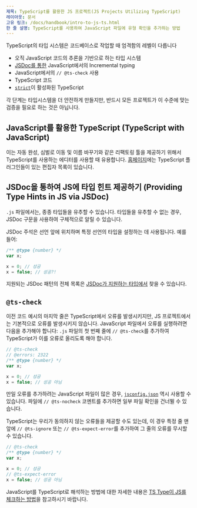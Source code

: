 ```yaml
---
제목: TypeScript를 활용한 JS 프로젝트(JS Projects Utilizing TypeScript)
레이아웃: 문서
고유 링크: /docs/handbook/intro-to-js-ts.html
한 줄 설명: TypeScript를 사용하여 JavaScript 파일에 유형 확인을 추가하는 방법
---
```


TypeScript의 타입 시스템은 코드베이스로 작업할 때 엄격함의 레벨이 다릅니다

* 오직 JavaScript 코드의 추론을 기반으로 하는 타입 시스템
* [JSDoc를 통한](/docs/handbook/jsdoc-supported-types.html) JavaScript에서의 Incremental typing
* JavaScript에서의 `// @ts-check` 사용
* TypeScript 코드
* [`strict`](/tsconfig#strict)이 활성화된 TypeScript

각 단계는 타입시스템을 더 안전하게 만들지만, 반드시 모든 프로젝트가 이 수준에 맞는 검증을 필요로 하는 것은 아닙니다.

## JavaScript를 활용한 TypeScript (TypeScript with JavaScript)

이는 자동 완성, 심벌로 이동 및 이름 바꾸기와 같은 리팩토링 툴을 제공하기 위해서 TypeScript를 사용하는 에디터를 사용할 때 유용합니다.
[홈페이지](/)에는 TypeScript 플러그인들이 있는 편집자 목록이 있습니다.

## JSDoc을 통하여 JS에 타입 힌트 제공하기 (Providing Type Hints in JS via JSDoc)

`.js` 파일에서는, 종종 타입들을 유추할 수 있습니다. 타입들을 유추할 수 없는 경우, JSDoc 구문을 사용하여 구체적으로 알릴 수 있습니다.

JSDoc 주석은 선언 앞에 위치하며 특정 선언의 타입을 설정하는 데 사용됩니다. 예를 들어:

```js
/** @type {number} */
var x;

x = 0; // 성공
x = false; // 성공?!
```

지원되는 JSDoc 패턴의 전체 목록은 [JSDoc가 지원하는 타입에서](/docs/handbook/jsdoc-supported-types.html) 찾을 수 있습니다.

## `@ts-check`

이전 코드 예시의 마지막 줄은 TypeScript에서 오류를 발생시키지만, JS 프로젝트에서는 기본적으로 오류를 발생시키지 않습니다.
JavaScript 파일에서 오류를 실행하려면 다음을 추가해야 합니다: `.js` 파일의 첫 번째 줄에 `// @ts-check`를 추가하여 TypeScript가 이를 오류로 올리도록 해야 합니다.

```js twoslash
// @ts-check
// @errors: 2322
/** @type {number} */
var x;

x = 0; // 성공
x = false; // 성공 아님
```

만일 오류를 추가하려는 JavaScript 파일이 많은 경우, [`jsconfig.json`](/docs/handbook/tsconfig-json.html) 역시 사용할 수 있습니다.
파일에 `// @ts-nocheck` 코멘트를 추가하면 일부 파일 확인을 건너뛸 수 있습니다.

TypeScript는 우리가 동의하지 않는 오류들을 제공할 수도 있는데, 이 경우 특정 줄 맨앞에 `// @ts-ignore` 또는 `// @ts-expect-error`를 추가하여 그 줄의 오류를 무시할 수 있습니다.

```js
// @ts-check
/** @type {number} */
var x;

x = 0; // 성공
// @ts-expect-error
x = false; // 성공 아님
```

JavaScript를 TypeScript로 해석하는 방법에 대한 자세한 내용은 [TS Type이 JS를 체크하는 방법](/docs/handbook/type-checking-javascript-files.html)을 참고하시기 바랍니다.
